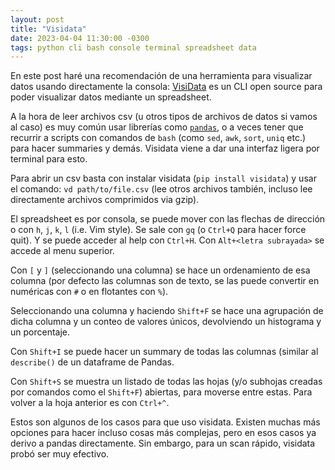 ```yaml
---
layout: post
title: "Visidata"
date: 2023-04-04 11:30:00 -0300
tags: python cli bash console terminal spreadsheet data
---
```


En este post haré una recomendación de una herramienta para visualizar datos
usando directamente la consola: [VisiData](https://visidata.org) es un CLI open
source para poder visualizar datos mediante un spreadsheet.

A la hora de leer archivos csv (u otros tipos de archivos de datos si vamos al
caso) es muy común usar librerías como [`pandas`](http://pandas.pydata.org/), o
a veces tener que recurrir a scripts con comandos de `bash` (como `sed`, `awk`,
`sort`, `uniq` etc.) para hacer summaries y demás. Visidata viene a dar una
interfaz ligera por terminal para esto.

Para abrir un csv basta con instalar visidata (`pip install visidata`) y usar el
comando: `vd path/to/file.csv` (lee otros archivos también, incluso lee
directamente archivos comprimidos via gzip).

El spreadsheet es por consola, se puede mover con las flechas de dirección o con
`h`, `j`, `k`, `l` (i.e. Vim style). Se sale con `gq` (o `Ctrl+Q` para hacer
force quit). Y se puede acceder al help con `Ctrl+H`. Con `Alt+<letra
subrayada>` se accede al menu superior.

Con `[` y `]` (seleccionando una columna) se hace un ordenamiento de esa columna
(por defecto las columnas son de texto, se las puede convertir en numéricas con
`#` o en flotantes con `%`).

Seleccionando una columna y haciendo `Shift+F` se hace una agrupación de dicha
columna y un conteo de valores únicos, devolviendo un histograma y un
porcentaje.

Con `Shift+I` se puede hacer un summary de todas las columnas (similar al
`describe()` de un dataframe de Pandas.

Con `Shift+S` se muestra un listado de todas las hojas (y/o subhojas creadas por
comandos como el `Shift+F`) abiertas, para moverse entre estas. Para volver a la
hoja anterior es con `Ctrl+^`.

Estos son algunos de los casos para que uso visidata. Existen muchas más
opciones para hacer incluso cosas más complejas, pero en esos casos ya derivo a
pandas directamente. Sin embargo, para un scan rápido, visidata probó ser muy
efectivo.
